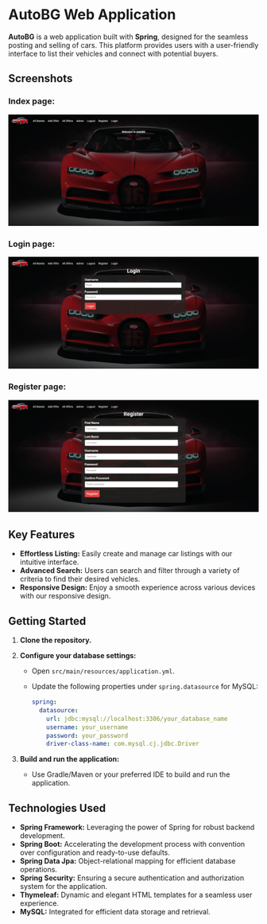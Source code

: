 # AutoBG Web Application

**AutoBG** is a web application built with **Spring**, designed for the seamless posting and selling of cars. This
platform provides users with a user-friendly interface to list their vehicles and connect with potential buyers.

## Screenshots

### Index page:

![AutoBG Screenshot](/src/main/resources/static/images/app-index.png)

### Login page:

![AutoBG Screenshot](/src/main/resources/static/images/app-login.png)

### Register page:

![AutoBG Screenshot](/src/main/resources/static/images/app-register.png)

## Key Features

- **Effortless Listing:** Easily create and manage car listings with our intuitive interface.
- **Advanced Search:** Users can search and filter through a variety of criteria to find their desired vehicles.
- **Responsive Design:** Enjoy a smooth experience across various devices with our responsive design.

## Getting Started

1. **Clone the repository.**

2. **Configure your database settings:**
    - Open `src/main/resources/application.yml`.
    - Update the following properties under `spring.datasource` for MySQL:

      ```yaml
      spring:
        datasource:
          url: jdbc:mysql://localhost:3306/your_database_name
          username: your_username
          password: your_password
          driver-class-name: com.mysql.cj.jdbc.Driver
      ```

3. **Build and run the application:**
    - Use Gradle/Maven or your preferred IDE to build and run the application.

## Technologies Used

- **Spring Framework:** Leveraging the power of Spring for robust backend development.
- **Spring Boot:** Accelerating the development process with convention over configuration and ready-to-use defaults.
- **Spring Data Jpa:** Object-relational mapping for efficient database operations.
- **Spring Security:** Ensuring a secure authentication and authorization system for the application.
- **Thymeleaf:** Dynamic and elegant HTML templates for a seamless user experience.
- **MySQL:** Integrated for efficient data storage and retrieval.
